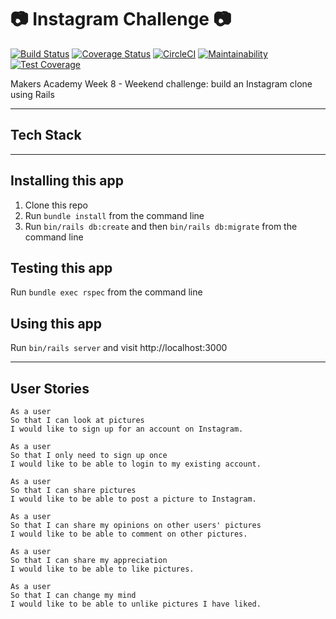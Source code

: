 # :camera: Instagram Challenge :camera: 

[![Build Status](https://travis-ci.org/petraartep/instagram-challenge.svg?branch=master)](https://travis-ci.org/petraartep/instagram-challenge)  [![Coverage Status](https://coveralls.io/repos/github/petraartep/instagram-challenge/badge.svg?branch=master)](https://coveralls.io/github/petraartep/instagram-challenge?branch=master)  [![CircleCI](https://circleci.com/gh/petraartep/instagram-challenge.svg?style=svg)](https://circleci.com/gh/petraartep/instagram-challenge)  [![Maintainability](https://api.codeclimate.com/v1/badges/6c2052b50584bb33849d/maintainability)](https://codeclimate.com/github/petraartep/instagram-challenge/maintainability)  [![Test Coverage](https://api.codeclimate.com/v1/badges/6c2052b50584bb33849d/test_coverage)](https://codeclimate.com/github/petraartep/instagram-challenge/test_coverage)  


Makers Academy Week 8 - Weekend challenge: build an Instagram clone using Rails

---
## Tech Stack


---

## Installing this app
1. Clone this repo
2. Run `bundle install` from the command line
3. Run `bin/rails db:create` and then `bin/rails db:migrate` from the command line

## Testing this app
Run `bundle exec rspec` from the command line

## Using this app
Run `bin/rails server` and visit http://localhost:3000


---

## User Stories

```
As a user
So that I can look at pictures
I would like to sign up for an account on Instagram.

As a user
So that I only need to sign up once
I would like to be able to login to my existing account.

As a user
So that I can share pictures
I would like to be able to post a picture to Instagram.

As a user
So that I can share my opinions on other users' pictures
I would like to be able to comment on other pictures.

As a user
So that I can share my appreciation
I would like to be able to like pictures.

As a user
So that I can change my mind
I would like to be able to unlike pictures I have liked.
```